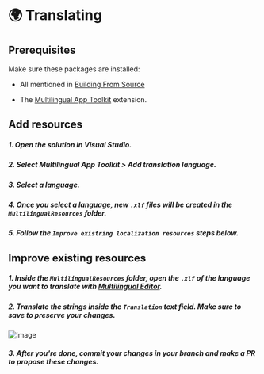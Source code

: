 # 🌍 Translating

## Prerequisites

Make sure these packages are installed:

- All mentioned in [Building From Source](/docs/get)

- The [Multilingual App Toolkit](https://marketplace.visualstudio.com/items?itemName=MultilingualAppToolkit.MultilingualAppToolkit-18308) extension.

## Add resources

##### 1. Open the solution in Visual Studio.
##### 2. Select Multilingual App Toolkit > Add translation language.
##### 3. Select a language. 
##### 4. Once you select a language, new `.xlf` files will be created in the `MultilingualResources` folder.
##### 5. Follow the `Improve existring localization resources` steps below.

## Improve existing resources

##### 1. Inside the `MultilingualResources` folder, open the `.xlf` of the language you want to translate with [Multilingual Editor](https://developer.microsoft.com/windows/develop/multilingual-app-toolkit).
##### 2. Translate the strings inside the `Translation` text field. Make sure to save to preserve your changes.

![image](https://user-images.githubusercontent.com/62196528/158168158-41653239-1f91-4be8-8518-e45e90ec9af8.png)

##### 3. After you're done, commit your changes in your branch and make a PR to propose these changes.